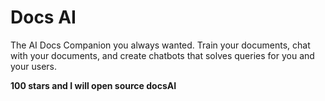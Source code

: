 # Docs AI

The AI Docs Companion you always wanted. Train your documents, chat with your documents, and create chatbots that solves queries for you and your users.

**100 stars and I will open source docsAI**
